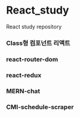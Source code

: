# React_study
React study repository

### Class형 컴포넌트 리액트

### react-router-dom

### react-redux

### MERN-chat

### CMI-schedule-scraper
